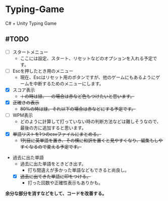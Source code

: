 # Typing-Game
 C# + Unity Typing Game

## #TODO

* [ ] スタートメニュー
  * ここには設定、スタート、リセットなどのオプションを入れる予定です。
* [ ] Escを押したとき用のメニュー
  * 現在、Escはリセット用のボタンですが、他のゲームにもあるようにゲームを中断するためのメニューにします。
* [x] スコア表示
  * ~~＋の時は緑、－の場合は赤など色もつけたいと思います。~~
* [x] ~~正確さの表示~~
  * ~~80%の時は緑、それ以下の場合は赤などにする予定です。~~
* [ ] WPM表示
  * どのように計算して打っていない時の判断方法などは難しそうなので、最後の方に追加すると思います。
* [x] ~~単語リストを1つのcsvファイルにまとめる。~~
  * ~~1列目に英単語を置き、その横に和訳を置くと見やすくなり、編集もしやすくなるので変える予定です。~~
* 過去に出た単語
  * 過去に出た単語をときどき出す。
    * 打ち間違えが多かった単語などもできると尚良し。
  * [x] ~~過去に出てきた単語に印をつける。~~
    * 打った回数や正確性表示もありかも。

**余分な部分を消すなどをして、コードを改善する。**
